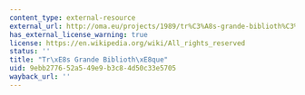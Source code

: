 ```yaml
---
content_type: external-resource
external_url: http://oma.eu/projects/1989/tr%C3%A8s-grande-biblioth%C3%A8que
has_external_license_warning: true
license: https://en.wikipedia.org/wiki/All_rights_reserved
status: ''
title: "Tr\xE8s Grande Biblioth\xE8que"
uid: 9ebb2776-52a5-49e9-b3c8-4d50c33e5705
wayback_url: ''
---
```

